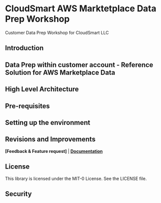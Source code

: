 # CloudSmart AWS Marktetplace Data Prep Workshop
Customer Data Prep Workshop for CloudSmart LLC

## Introduction

## Data Prep within customer account - Reference Solution for AWS Marketplace Data 
## High Level Architecture  
## Pre-requisites
## Setting up the environment
## Revisions and Improvements
**[Feedback & Feature request]** | **[Documentation](documentation.md)**
## License
This library is licensed under the MIT-0 License. See the LICENSE file.

## Security
